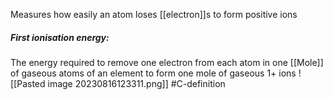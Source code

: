 Measures how easily an atom loses [[electron]]s to form positive ions

##### First ionisation energy:
The energy required to remove one electron from each atom in one [[Mole]] of gaseous atoms of an element to form one mole of gaseous 1+ ions
![[Pasted image 20230816123311.png]]
#C-definition
